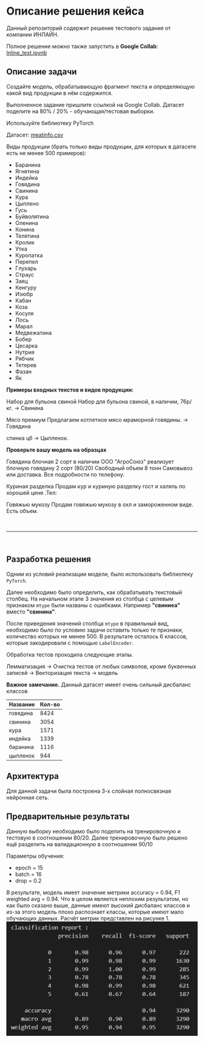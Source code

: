# Описание решения кейса

Данный репозиторий содержит решение тестового задания от компании ИНЛАЙН.

Полное решение можно также запустить в <b>Google Collab</b>: <a href="https://colab.research.google.com/drive/1MA8PLnxTnJY_aQ8xh-HGBqvTGTNfdb6T#scrollTo=pgIkPO2l2zs7&uniqifier=1">Inline_test.ipynb</a>

## Описание задачи

Создайте модель, обрабатывающую фрагмент текста и определяющую
какой вид продукции в нём содержится.

Выполненное задание пришлите ссылкой на Google Collab.
Датасет поделите на 80% / 20% - обучающая/тестовая выборки.

Используйте библиотеку PyTorch

Датасет: <a href='https://axe.inline-ltd.ru/data/meatinfo.csv'>meatinfo.csv</a>

Виды продукции (брать только виды продукции, для которых в датасете есть не менее 500 примеров):

* Баранина
* Ягнятина
* Индейка
* Говядина
* Свинина
* Кура
* Цыплено
* Гусь
* Буйволятина
* Оленина
* Конина
* Телятина
* Кролик
* Утка
* Куропатка
* Перепел
* Глухарь
* Страус
* Заяц
* Кенгуру
* Изюбр
* Кабан
* Коза
* Косуля
* Лось
* Марал
* Медвежатина
* Бобер
* Цесарка
* Нутрия
* Рябчик
* Тетерев
* Фазан
* Як


<b>Примеры входных текстов и видов продукции:</b>

Набор для бульона свиной Набор для бульона свиной, в наличии, 76р/кг. -> Свинина


Мясо премиум Предлагаем котлетное мясо мраморной говядины. -> Говядина

спинка цб -> Цыпленок.


<b> Проверьте вашу модель на образцах</b>

Говядина блочная 2 сорт в наличии ООО "АгроСоюз" реализует блочную говядину 2 сорт (80/20)
Свободный объем 8 тонн Самовывоз или доставка. Все подробности по телефону.

Куриная разделка Продам кур и куриную разделку гост и халяль по хорошей цене .Тел:

Говяжью мукозу Продам говяжью мукозу в охл и замороженном виде. Есть объем.

<br>
<hr>
<br>

## Разработка решения

Одним из условий реализации модели, было использовать библиотеку `PyTorch`. 

Далее необходимо было определить, как обрабатывать текстовый столбец. На начальном этапе 3 значения из столбца с целевым признаком `mtype` были названы с ошибками. Например <b>"свиниеа"</b> вместо <b>"свинина"</b>.

После приведения значений столбца `mtype` в правильный вид, необходимо было по условию задачи оставить только те признаки, количество которых не менее 500. В результате осталось 6 классов, которые закодировали с помощью `LabelEncoder`.

Обработка тестов проходила следующие этапы.

Лемматизация -> Очистка тестов от любых символов, кроме буквенных записей -> Векторизация текста -> модель

<b>Важное замечание.</b> Данный датасет имеет очень сильный дисбаланс классов

| Название      |    Кол-во     |
| ------------- | ------------- |
| говядина      |    8424       |
| свинина       |    3054       |
| кура          |    1571       |
| индейка       |    1339       |
| баранина      |    1116       |
| цыпленок      |    944        |


## Архитектура 
Для данной задачи была построена 3-х слойная полносвязная нейронная сеть. 

## Предварительные результаты

Данную выборку необходимо было поделить на тренировочную и тестовую в соотношении 80/20. Далее тренировочную было решено ещё разделить на валидационную в соотношении 90/10

Параметры обучения:

<ul>
    <li>epoch = 15</li>
    <li>batch = 16</li>
    <li>drop = 0.2</li>
</ul>  

В результате, модель имеет значение метрики accuracy = 0.94, F1 weighted avg = 0.94. Что в целом является неплохим результатом, но как было сказано выше, данные имеют высокий дисбаланс классов и из-за этого модель плохо распознает классы, которые имеют мало обучающих данных. Расчёт метрик представлен на рисунке 1.
<img src = "https://github.com/YarickVodila/Inlain_NLP/blob/master/classification_report.png">